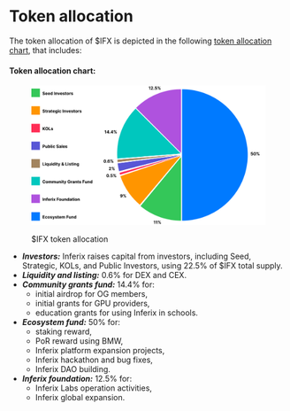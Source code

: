 # Token allocation

The token allocation of $IFX is depicted in the following [token allocation chart](#token-allocation-chart), that includes:

#### Token allocation chart: <a href="#token-allocation-chart" id="token-allocation-chart"></a>

<figure><img src="../../../.gitbook/assets/token-allocation-chart.svg" alt=""><figcaption><p>$IFX token allocation</p></figcaption></figure>

* _**Investors:**_ Inferix raises capital from investors, including Seed, Strategic, KOLs, and Public Investors, using 22.5\% of \$IFX total supply.
* _**Liquidity and listing:**_ 0.6\% for DEX and CEX.
* _**Community grants fund:**_ 14.4\% for:
  * initial airdrop for OG members,
  * initial grants for GPU providers,
  * education grants for using Inferix in schools.
* _**Ecosystem fund:**_ 50\% for:
  * staking reward,
  * PoR reward using BMW,
  * Inferix platform expansion projects,
  * Inferix hackathon and bug fixes,
  * Inferix DAO building.
* _**Inferix foundation:**_ 12.5\% for:
  * Inferix Labs operation activities,
  * Inferix global expansion.
